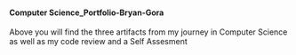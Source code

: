 #### Computer Science_Portfolio-Bryan-Gora
Above you will find the three artifacts from my journey in Computer Science as well as my code review and a Self Assesment 
